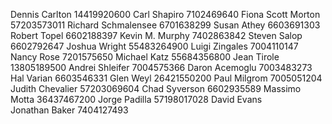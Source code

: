 Dennis Carlton      14419920600
Carl Shapiro        7102469640
Fiona Scott Morton  57203573011
Richard Schmalensee 6701638299
Susan Athey         6603691303
Robert Topel        6602188397
Kevin M. Murphy     7402863842 
Steven Salop        6602792647
Joshua Wright       55483264900
Luigi Zingales      7004110147
Nancy Rose          7201575650
Michael Katz        55684356800
Jean Tirole         13805189500
Andrei Shleifer     7004575366
Daron Acemoglu      7003483273
Hal Varian          6603546331
Glen Weyl           26421550200
Paul Milgrom        7005051204
Judith Chevalier    57203069604
Chad Syverson       6602935589
Massimo Motta       36437467200
Jorge Padilla       57198017028
David Evans         
Jonathan Baker      7404127493
